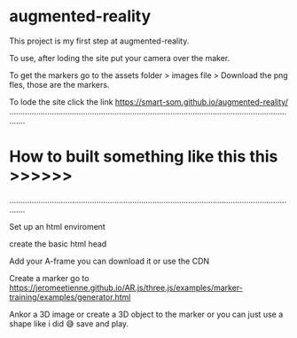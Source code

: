 # augmented-reality
 This project is my first step at augmented-reality. 
	
 To use, after loding the site put your camera over the maker.
	
 To get the markers go to the assets folder > images file > Download the png fles, those are the markers.
	
 To lode the site click the link https://smart-som.github.io/augmented-reality/ 
...................................................................................................................................

# How to built something like this  this >>>>>>
...................................................................................................................................

 Set up an html enviroment 
	
 create the basic html head
	
 Add your A-frame you can download it or use the CDN 
	
 Create a marker go to https://jeromeetienne.github.io/AR.js/three.js/examples/marker-training/examples/generator.html 
	
 Ankor a 3D image or create a 3D object to the marker or you can just use a shape like i did 😅
 save and play.
